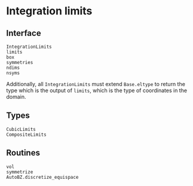 # Integration limits

## Interface

```@docs
IntegrationLimits
limits
box
symmetries
ndims
nsyms
```

Additionally, all `IntegrationLimits` must extend `Base.eltype` to return the
type which is the output of `limits`, which is the type of
coordinates in the domain.

## Types

```@docs
CubicLimits
CompositeLimits
```

## Routines

```@docs
vol
symmetrize
AutoBZ.discretize_equispace
```